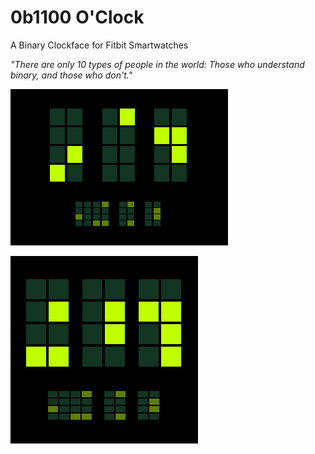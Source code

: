 # 0b1100 O'Clock

A Binary Clockface for Fitbit Smartwatches

*"There are only 10 types of people in the world: Those who understand binary, and those who don't."*

![Ionic screenshot](screenshots/ionic-2019-09-06-12-08-46.png)

![Versa screenshot](screenshots/versa-2019-09-06-15-06-47.png)
